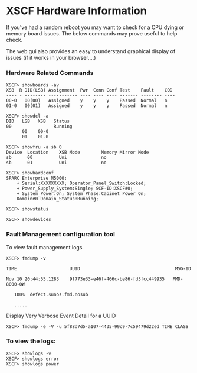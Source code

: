 # XSCF Hardware Information 

If you've had a random reboot you may want to check for a CPU dying or memory board issues.
The below commands may prove useful to help check.

The web gui also provides an easy to understand graphical display of issues (if it works in your browser....)

### Hardware Related Commands

~~~~
XSCF> showboards -av
XSB  R DID(LSB) Assignment  Pwr  Conn Conf Test    Fault    COD
---- - -------- ----------- ---- ---- ---- ------- -------- ----
00-0   00(00)   Assigned    y    y    y    Passed  Normal   n
01-0   00(01)   Assigned    y    y    y    Passed  Normal   n
~~~~

~~~~
XSCF> showdcl -a
DID   LSB   XSB   Status
00                Running
      00    00-0
      01    01-0
~~~~

~~~~
XSCF> showfru -a sb 0
Device  Location    XSB Mode        Memory Mirror Mode
sb      00          Uni             no
sb      01          Uni             no
~~~~

~~~~
XSCF> showhardconf
SPARC Enterprise M5000;
    + Serial:XXXXXXXXX; Operator_Panel_Switch:Locked;
    + Power_Supply_System:Single; SCF-ID:XSCF#0;
    + System_Power:On; System_Phase:Cabinet Power On;
    Domain#0 Domain_Status:Running;
~~~~

~~~~
XSCF> showstatus
~~~~

~~~~
XSCF> showdevices
~~~~

### Fault Management configuration tool

To view fault management logs

~~~~
XSCF> fmdump -v

TIME                    UUID                                    MSG-ID

Nov 10 20:44:55.1283    9f773e33-e46f-466c-be86-fd3fcc449935   FMD-8000-0W

   100%  defect.sunos.fmd.nosub

   .....
~~~~

Display Very Verbose Event Detail for a UUID

~~~~
XSCF> fmdump -e -V -u 5f88d7d5-a107-4435-99c9-7c59479d22ed TIME CLASS
~~~~

### To view the logs:

~~~~
XSCF> showlogs -v
XSCF> showlogs error
XSCF> showlogs power
~~~~
